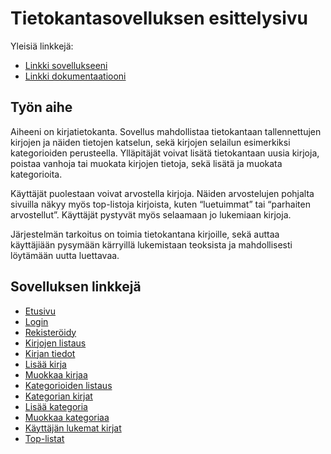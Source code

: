 # Tietokantasovelluksen esittelysivu

Yleisiä linkkejä:

* [Linkki sovellukseeni](http://lome.users.cs.helsinki.fi/tsoha17/)
* [Linkki dokumentaatiooni](https://github.com/lmeri/Tsoha-Bootstrap/blob/master/doc/dokumentaatio.pdf)

## Työn aihe

Aiheeni on kirjatietokanta. Sovellus mahdollistaa tietokantaan tallennettujen kirjojen ja näiden tietojen katselun, sekä kirjojen selailun esimerkiksi kategorioiden perusteella. Ylläpitäjät voivat lisätä tietokantaan uusia kirjoja, poistaa vanhoja tai muokata kirjojen tietoja, sekä lisätä ja muokata kategorioita. 

Käyttäjät puolestaan voivat arvostella kirjoja. Näiden arvostelujen pohjalta sivuilla näkyy myös top-listoja kirjoista, kuten “luetuimmat” tai “parhaiten arvostellut”. Käyttäjät pystyvät myös selaamaan jo lukemiaan kirjoja.

Järjestelmän tarkoitus on toimia tietokantana kirjoille, sekä auttaa käyttäjiään pysymään kärryillä lukemistaan teoksista ja mahdollisesti löytämään uutta luettavaa.


## Sovelluksen linkkejä
* [Etusivu](http://lome.users.cs.helsinki.fi/tsoha17/)
* [Login](http://lome.users.cs.helsinki.fi/tsoha17/login)
* [Rekisteröidy](http://lome.users.cs.helsinki.fi/tsoha17/register)
* [Kirjojen listaus](http://lome.users.cs.helsinki.fi/tsoha17/books)
* [Kirjan tiedot](http://lome.users.cs.helsinki.fi/tsoha17/books/1)
* [Lisää kirja](http://lome.users.cs.helsinki.fi/tsoha17/books/add)
* [Muokkaa kirjaa](http://lome.users.cs.helsinki.fi/tsoha17/books/1/edit)
* [Kategorioiden listaus](http://lome.users.cs.helsinki.fi/tsoha17/categories)
* [Kategorian kirjat](http://lome.users.cs.helsinki.fi/tsoha17/categories/1)
* [Lisää kategoria](http://lome.users.cs.helsinki.fi/tsoha17/categories/add)
* [Muokkaa kategoriaa](http://lome.users.cs.helsinki.fi/tsoha17/categories/1/edit)
* [Käyttäjän lukemat kirjat](http://lome.users.cs.helsinki.fi/tsoha17/user/books)
* [Top-listat](http://lome.users.cs.helsinki.fi/tsoha17/toplists)

